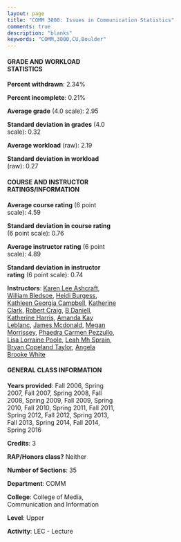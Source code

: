 ```yaml
---
layout: page
title: "COMM 3000: Issues in Communication Statistics"
comments: true
description: "blanks"
keywords: "COMM,3000,CU,Boulder"
---
```

<head>
<script src="https://ajax.googleapis.com/ajax/libs/jquery/2.1.3/jquery.min.js"></script>
<script src="https://dl.dropboxusercontent.com/s/pc42nxpaw1ea4o9/highcharts.js?dl=0"></script>
<!-- <script src="../assets/js/highcharts.js"></script> -->
<style type="text/css">@font-face {
	font-family: "Bebas Neue";
	src: url(https://www.filehosting.org/file/details/544349/BebasNeue Regular.otf) format("opentype");
	}
	h1.Bebas { 
		font-family: "Bebas Neue", Verdana, Tahoma;
	}
</style>
</head>
<body>
	<div id="container" style="float: right; width: 45%; height: 88%; margin-left: 2.5%; margin-right: 2.5%;"></div>
	<script language="JavaScript">
		$(document).ready(function() {
		var chart = {type: 'column'};
		var title = {text: 'Grade Distribution'};
		var xAxis = {categories: ['A','B','C','D','F'],crosshair: true};
		var yAxis = {min: 0,title: {text: 'Percentage'}};
		var tooltip = {headerFormat: '<center><b><span style="font-size:20px">{point.key}</span></b></center>',
		               pointFormat: '<td style="padding:0"><b>{point.y:.1f}%</b></td>',
		               footerFormat: '</table>',shared: true,useHTML: true};
		var plotOptions = {column: {pointPadding: 0.0,borderWidth: 0}};  
		var credits = {enabled: false};var series= [{name: 'Percent',data: [29.56,47.22,17.42,3.49,2.31,]}];
		var json = {};
		json.chart = chart;
		json.title = title;
		json.tooltip = tooltip;
		json.xAxis = xAxis;
		json.yAxis = yAxis;  
		json.series = series;
		json.plotOptions = plotOptions;  
		json.credits = credits;
		$('#container').highcharts(json);
	});
	</script>
</body>
			   
#### GRADE AND WORKLOAD STATISTICS

**Percent withdrawn**: 2.34%

**Percent incomplete**: 0.21%

**Average grade** (4.0 scale): 2.95

**Standard deviation in grades** (4.0 scale): 0.32

**Average workload** (raw): 2.19

**Standard deviation in workload** (raw): 0.27

#### COURSE AND INSTRUCTOR RATINGS/INFORMATION

**Average course rating** (6 point scale): 4.59

**Standard deviation in course rating** (6 point scale): 0.76

**Average instructor rating** (6 point scale): 4.89

**Standard deviation in instructor rating** (6 point scale): 0.74

**Instructors**: <a href='../../instructors/Karen_Lee_Ashcraft'>Karen Lee Ashcraft</a>, <a href='../../instructors/William_Bledsoe'>William Bledsoe</a>, <a href='../../instructors/Heidi_Burgess'>Heidi Burgess</a>, <a href='../../instructors/Kathleen_Georgia_Campbell'>Kathleen Georgia Campbell</a>, <a href='../../instructors/Katherine_Clark'>Katherine Clark</a>, <a href='../../instructors/Robert_Craig'>Robert Craig</a>, <a href='../../instructors/B_Daniell'>B Daniell</a>, <a href='../../instructors/Katherine_Harris'>Katherine Harris</a>, <a href='../../instructors/Amanda_Kay_Leblanc'>Amanda Kay Leblanc</a>, <a href='../../instructors/James_Mcdonald'>James Mcdonald</a>, <a href='../../instructors/Megan_Morrissey'>Megan Morrissey</a>, <a href='../../instructors/Phaedra_Carmen_Pezzullo'>Phaedra Carmen Pezzullo</a>, <a href='../../instructors/Lisa_Lorraine_Poole'>Lisa Lorraine Poole</a>, <a href='../../instructors/Leah_Mh_Sprain'>Leah Mh Sprain</a>, <a href='../../instructors/Bryan_Copeland_Taylor'>Bryan Copeland Taylor</a>, <a href='../../instructors/Angela_Brooke_White'>Angela Brooke White</a>

#### GENERAL CLASS INFORMATION

**Years provided**: Fall 2006, Spring 2007, Fall 2007, Spring 2008, Fall 2008, Spring 2009, Fall 2009, Spring 2010, Fall 2010, Spring 2011, Fall 2011, Spring 2012, Fall 2012, Spring 2013, Fall 2013, Spring 2014, Fall 2014, Spring 2016

**Credits**: 3

**RAP/Honors class?** Neither

**Number of Sections**: 35

**Department**: COMM

**College**: College of Media, Communication and Information

**Level**: Upper

**Activity**: LEC - Lecture
